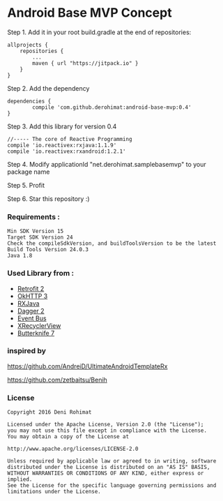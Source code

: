 # Android Base MVP Concept

Step 1. Add it in your root build.gradle at the end of repositories:

	allprojects {
		repositories {
			...
			maven { url "https://jitpack.io" }
		}
	}

Step 2. Add the dependency

	dependencies {
	        compile 'com.github.derohimat:android-base-mvp:0.4'
	}

Step 3. Add this library for version 0.4

	//----- The core of Reactive Programming
    compile 'io.reactivex:rxjava:1.1.9'
    compile 'io.reactivex:rxandroid:1.2.1'

Step 4. Modify applicationId "net.derohimat.samplebasemvp" to your package name

Step 5. Profit

Step 6. Star this repository :)

### Requirements :
	Min SDK Version 15
	Target SDK Version 24
	Check the compileSdkVersion, and buildToolsVersion to be the latest
	Build Tools Version 24.0.3
	Java 1.8
	

### Used Library from :
  - [Retrofit 2](http://square.github.io/retrofit/)
  - [OkHTTP 3](http://square.github.io/okhttp/)
  - [RXJava](https://github.com/ReactiveX/RxJava)
  - [Dagger 2](http://google.github.io/dagger/)
  - [Event Bus](https://github.com/greenrobot/EventBus)
  - [XRecyclerView](https://github.com/jianghejie/XRecyclerView)
  - [Butterknife 7](https://github.com/JakeWharton/butterknife)


### inspired by

https://github.com/AndreiD/UltimateAndroidTemplateRx

https://github.com/zetbaitsu/Benih


### License
    Copyright 2016 Deni Rohimat
    
    Licensed under the Apache License, Version 2.0 (the "License");
    you may not use this file except in compliance with the License.
    You may obtain a copy of the License at

    http://www.apache.org/licenses/LICENSE-2.0
    
    Unless required by applicable law or agreed to in writing, software
    distributed under the License is distributed on an "AS IS" BASIS,
    WITHOUT WARRANTIES OR CONDITIONS OF ANY KIND, either express or implied.
    See the License for the specific language governing permissions and
    limitations under the License.
